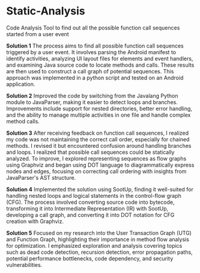 # Static-Analysis
Code Analysis Tool to find out all the possible function call sequences started from a user event

**Solution 1**
The process aims to find all possible function call sequences triggered by a user event. It involves parsing the Android manifest to identify activities, analyzing UI layout files for elements and event handlers, and examining Java source code to locate methods and calls. These results are then used to construct a call graph of potential sequences. This approach was implemented in a python script and tested on an Android application.

**Solution 2**
Improved the code by switching from the Javalang Python module to JavaParser, making it easier to detect loops and branches. Improvements include support for nested directories, better error handling, and the ability to manage multiple activities in one file and handle complex method calls.

**Solution 3**
After receiving feedback on function call sequences, I realized my code was not maintaining the correct call order, especially for chained methods. I revised it but encountered confusion around handling branches and loops. I realized that possible call sequences could be statically analyzed. To improve, I explored representing sequences as flow graphs using Graphviz and began using DOT language to diagrammatically express nodes and edges, focusing on correcting call ordering with insights from JavaParser's AST structure.

**Solution 4**
Implemented the solution using SootUp, finding it well-suited for handling nested loops and logical statements in the control-flow graph (CFG). The process involved converting source code into bytecode, transforming it into Intermediate Representation (IR) with SootUp, developing a call graph, and converting it into DOT notation for CFG creation with Graphviz. 

**Solution 5**
Focused on my research into the User Transaction Graph (UTG) and Function Graph, highlighting their importance in method flow analysis for optimization. I emphasized exploration and analysis covering topics such as dead code detection, recursion detection, error propagation paths, potential performance bottlenecks, code dependency, and security vulnerabilities.

